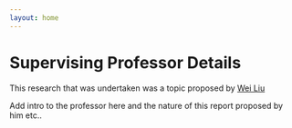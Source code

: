 ```yaml
---
layout: home
---
```

# Supervising Professor Details

This research that was undertaken was a topic proposed by [Wei Liu](https://profiles.uts.edu.au/Wei.Liu)

Add intro to the professor here and the nature of this report proposed by him
etc..